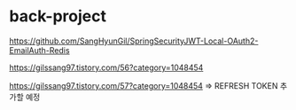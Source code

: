 # back-project

https://github.com/SangHyunGil/SpringSecurityJWT-Local-OAuth2-EmailAuth-Redis

https://gilssang97.tistory.com/56?category=1048454



https://gilssang97.tistory.com/57?category=1048454 => REFRESH TOKEN 추가할 예정
